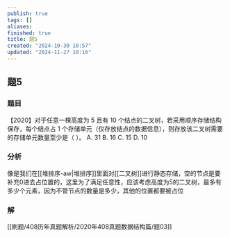 ```yaml
---
publish: true
tags: []
aliases: 
finished: true
title: 题5
created: "2024-10-30 10:57"
updated: "2024-11-27 10:16"
---
```

## 题5
### 题目
【2020】对于任意一棵高度为 5 且有 10 个结点的二叉树，若采用顺序存储结构保存，每个结点占 1 个存储单元（仅存放结点的数据信息），则存放该二叉树需要的存储单元数量至少是（ ）。
A. 31
B. 16
C. 15
D. 10
### 分析
像是我们在[[堆排序-aw|堆排序]]里面对[[二叉树]]进行静态存储，空的节点是要补充0进去占位置的，这里为了满足任意性，应该考虑高度为5的二叉树，最多有多少个元素，因为不管节点的数量是多少，其他的位置都要被占位
### 解
[[刷题/408历年真题解析/2020年408真题数据结构篇/题03]]

